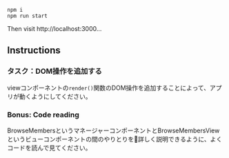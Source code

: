 ```
npm i
npm run start
```

Then visit http://localhost:3000...

## Instructions

### タスク：DOM操作を追加する

viewコンポーネントの`render()`関数のDOM操作を追加することによって、アプリが動くようにしてください。

### Bonus: Code reading

BrowseMembersというマネージャーコンポーネントとBrowseMembersViewというビューコンポーネントの間のやりとりを詳しく説明できるように、よくコードを読んで見てください。